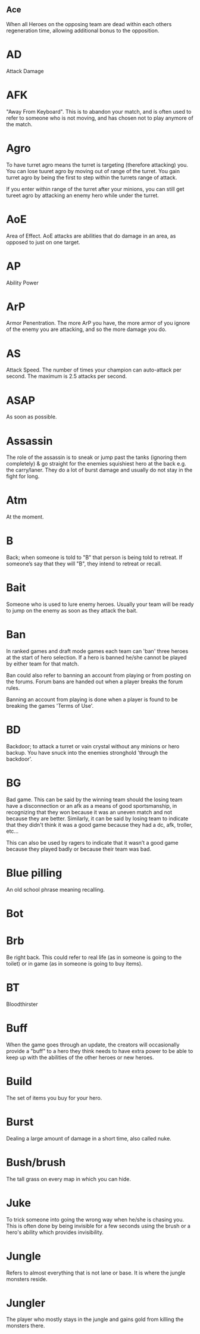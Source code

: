 ## Ace

When all Heroes on the opposing team are dead within each others regeneration time, allowing additional bonus to the opposition.

# AD

Attack Damage

# AFK

"Away From Keyboard". This is to abandon your match, and is often used to refer to someone who is not moving, and has chosen not to play anymore of the match.

# Agro

To have turret agro means the turret is targeting \(therefore attacking\) you. You can lose tuuret agro by moving out of range of the turret. You gain turret agro by being the first to step within the turrets range of attack.

If you enter within range of the turret after your minions, you can still get tureet agro by attacking an enemy hero while under the turret.

# AoE

Area of Effect. AoE attacks are abilities that do damage in an area, as opposed to just on one target.

# AP

Ability Power

# ArP

Armor Penentration. The more ArP you have, the more armor of you ignore of the enemy you are attacking, and so the more damage you do.

# AS

Attack Speed. The number of times your champion can auto-attack per second. The maximum is 2.5 attacks per second.

# ASAP

As soon as possible.

# Assassin

The role of the assassin is to sneak or jump past the tanks \(ignoring them completely\) & go straight for the enemies squishiest hero at the back e.g. the carry/laner. They do a lot of burst damage and usually do not stay in the fight for long.

# Atm

At the moment.

# B

Back; when someone is told to "B" that person is being told to retreat. If someone’s say that they will "B", they intend to retreat or recall.

# Bait

Someone who is used to lure enemy heroes. Usually your team will be ready to jump on the enemy as soon as they attack the bait.

# Ban

In ranked games and draft mode games each team can 'ban' three heroes at the start of hero selection. If a hero is banned he/she cannot be played by either team for that match.

Ban could also refer to banning an account from playing or from posting on the forums. Forum bans are handed out when a player breaks the forum rules.

Banning an account from playing is done when a player is found to be breaking the games 'Terms of Use'.

# BD

Backdoor; to attack a turret or vain crystal without any minions or hero backup. You have snuck into the enemies stronghold 'through the backdoor'.

# BG

Bad game. This can be said by the winning team should the losing team have a disconnection or an afk as a means of good sportsmanship, in recognizing that they won because it was an uneven match and not because they are better. Similarly, it can be said by losing team to indicate that they didn't think it was a good game because they had a dc, afk, troller, etc...

This can also be used by ragers to indicate that it wasn’t a good game because they played badly or because their team was bad.

# Blue pilling

An old school phrase meaning recalling.

# Bot

# Brb

Be right back. This could refer to real life \(as in someone is going to the toilet\) or in game \(as in someone is going to buy items\).

# BT 

Bloodthirster

# Buff

When the game goes through an update, the creators will occasionally provide a "buff" to a hero they think needs to have extra power to be able to keep up with the abilities of the other heroes or new heroes.

# Build

The set of items you buy for your hero.

# Burst

Dealing a large amount of damage in a short time, also called nuke.

# Bush/brush

The tall grass on every map in which you can hide.

# Juke

To trick someone into going the wrong way when he/she is chasing you. This is often done by being invisible for a few seconds using the brush or a hero's ability which provides invisibility.

# Jungle

Refers to almost everything that is not lane or base. It is where the jungle monsters reside.

# Jungler

The player who mostly stays in the jungle and gains gold from killing the monsters there. 



